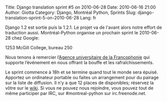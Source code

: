 Title: Django translation sprint #5 on 2010-06-28
Date: 2010-06-16 21:00
Author: Giotta
Category: Django, Montréal Python, Sprints
Slug: django-translation-sprint-5-on-2010-06-28
Lang: fr

Django 1.2 est sortie puis la 1.2.1. Le projet va de l'avant alors notre
effort de traduction aussi. Montréal-Python organise un prochain sprint
le 2010-06-28 chez Google:

1253 McGill College, bureau 250

Nous tenons à remercier l’[Agence universitaire de la Francophonie][]
qui supporte l’événement en nous offrant la bouffe et les
rafraîchissements.

Le sprint commence à 18h et se termine quand tout le monde sera épuisé.
Apportez un ordinateur portable ou faites un arrangement pour du pairage
sur la liste de diffusion. Il n’y a que 12 places de disponibles;
réservez la vôtre sur le [wiki][]. Si vous ne pouvez nous rejoindre,
vous pouvez tout de même participer par IRC, sur \#montreal-python sur
irc.freenode.net.

<!--:-->

</p>

  [Agence universitaire de la Francophonie]: http://www.auf.org
  [wiki]: http://wiki.montrealpython.org/index.php/Translation_of_Django_5
